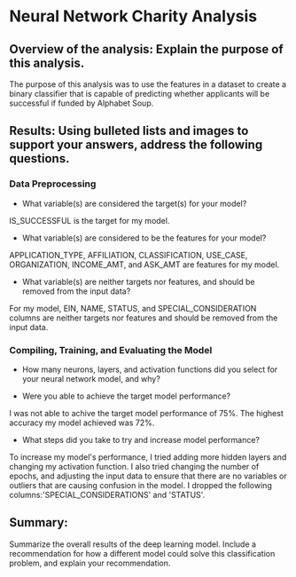 # Neural Network Charity Analysis

## Overview of the analysis: Explain the purpose of this analysis.

The purpose of this analysis was to use the features in a  dataset to create a binary classifier that is capable of predicting whether applicants will be successful if funded by Alphabet Soup.

## Results: Using bulleted lists and images to support your answers, address the following questions.

### Data Preprocessing
* What variable(s) are considered the target(s) for your model?

IS_SUCCESSFUL is the target for my model.

* What variable(s) are considered to be the features for your model?

APPLICATION_TYPE, AFFILIATION, CLASSIFICATION, USE_CASE, ORGANIZATION, INCOME_AMT, and ASK_AMT are features for my model.

* What variable(s) are neither targets nor features, and should be removed from the input data?

For my model, EIN, NAME, STATUS, and SPECIAL_CONSIDERATION columns are neither targets nor features and should be removed from the input data.

### Compiling, Training, and Evaluating the Model
* How many neurons, layers, and activation functions did you select for your neural network model, and why?

* Were you able to achieve the target model performance?

I was not able to achive the target model performance of 75%. The highest accuracy my model achieved was 72%.

* What steps did you take to try and increase model performance?

To increase my model's performance, I tried adding more hidden layers and changing my activation function. I also tried changing the number of epochs, and adjusting the input data to ensure that there are no variables or outliers that are causing confusion in the model. I dropped the following columns:'SPECIAL_CONSIDERATIONS' and 'STATUS'.

## Summary: 

Summarize the overall results of the deep learning model. Include a recommendation for how a different model could solve this classification problem, and explain your recommendation.


